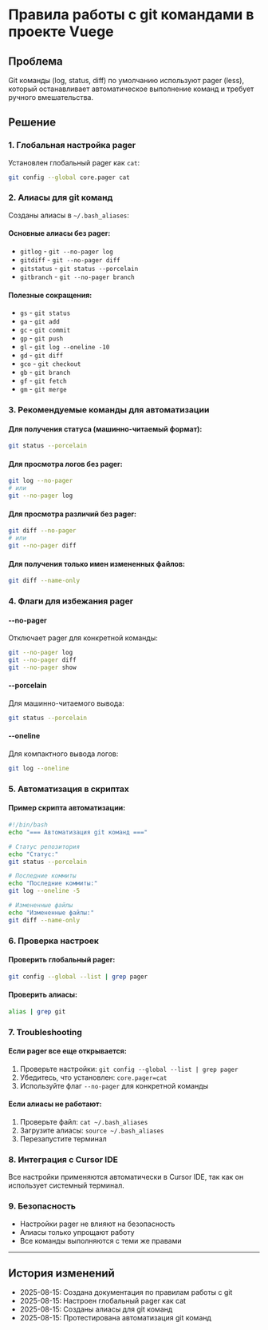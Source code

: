 # Правила работы с git командами в проекте Vuege

## Проблема
Git команды (log, status, diff) по умолчанию используют pager (less), который останавливает автоматическое выполнение команд и требует ручного вмешательства.

## Решение

### 1. Глобальная настройка pager
Установлен глобальный pager как `cat`:
```bash
git config --global core.pager cat
```

### 2. Алиасы для git команд
Созданы алиасы в `~/.bash_aliases`:

#### Основные алиасы без pager:
- `gitlog` - `git --no-pager log`
- `gitdiff` - `git --no-pager diff`
- `gitstatus` - `git status --porcelain`
- `gitbranch` - `git --no-pager branch`

#### Полезные сокращения:
- `gs` - `git status`
- `ga` - `git add`
- `gc` - `git commit`
- `gp` - `git push`
- `gl` - `git log --oneline -10`
- `gd` - `git diff`
- `gco` - `git checkout`
- `gb` - `git branch`
- `gf` - `git fetch`
- `gm` - `git merge`

### 3. Рекомендуемые команды для автоматизации

#### Для получения статуса (машинно-читаемый формат):
```bash
git status --porcelain
```

#### Для просмотра логов без pager:
```bash
git log --no-pager
# или
git --no-pager log
```

#### Для просмотра различий без pager:
```bash
git diff --no-pager
# или
git --no-pager diff
```

#### Для получения только имен измененных файлов:
```bash
git diff --name-only
```

### 4. Флаги для избежания pager

#### --no-pager
Отключает pager для конкретной команды:
```bash
git --no-pager log
git --no-pager diff
git --no-pager show
```

#### --porcelain
Для машинно-читаемого вывода:
```bash
git status --porcelain
```

#### --oneline
Для компактного вывода логов:
```bash
git log --oneline
```

### 5. Автоматизация в скриптах

#### Пример скрипта автоматизации:
```bash
#!/bin/bash
echo "=== Автоматизация git команд ==="

# Статус репозитория
echo "Статус:"
git status --porcelain

# Последние коммиты
echo "Последние коммиты:"
git log --oneline -5

# Измененные файлы
echo "Измененные файлы:"
git diff --name-only
```

### 6. Проверка настроек

#### Проверить глобальный pager:
```bash
git config --global --list | grep pager
```

#### Проверить алиасы:
```bash
alias | grep git
```

### 7. Troubleshooting

#### Если pager все еще открывается:
1. Проверьте настройки: `git config --global --list | grep pager`
2. Убедитесь, что установлен: `core.pager=cat`
3. Используйте флаг `--no-pager` для конкретной команды

#### Если алиасы не работают:
1. Проверьте файл: `cat ~/.bash_aliases`
2. Загрузите алиасы: `source ~/.bash_aliases`
3. Перезапустите терминал

### 8. Интеграция с Cursor IDE

Все настройки применяются автоматически в Cursor IDE, так как он использует системный терминал.

### 9. Безопасность

- Настройки pager не влияют на безопасность
- Алиасы только упрощают работу
- Все команды выполняются с теми же правами

---

## История изменений
- 2025-08-15: Создана документация по правилам работы с git
- 2025-08-15: Настроен глобальный pager как cat
- 2025-08-15: Созданы алиасы для git команд
- 2025-08-15: Протестирована автоматизация git команд
